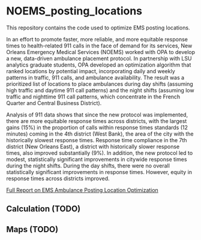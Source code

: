 # NOEMS_posting_locations
This repository contains the code used to optimize EMS posting locations.

In an effort to promote faster, more reliable, and more equitable response times to health-related 911 calls in the face of demand for its services, New Orleans Emergency Medical Services (NOEMS) worked with OPA to develop a new, data-driven ambulance placement protocol.  In partnership with LSU analytics graduate students, OPA developed an optimization algorithm that ranked locations by potential impact, incorporating daily and weekly patterns in traffic, 911 calls, and ambulance availability.  The result was a prioritized list of locations to place ambulances during day shifts (assuming high traffic and daytime 911 call patterns) and the night shifts (assuming low traffic and nighttime 911 call patterns, which concentrate in the French Quarter and Central Business District).

 

Analysis of 911 data shows that since the new protocol was implemented, there are more equitable response times across districts, with the largest gains (15%) in the proportion of calls within response times standards (12 minutes) coming in the 4th district (West Bank), the area of the city with the historically slowest response times. Response time compliance in the 7th district (New Orleans East), a district with historically slower response times, also improved substantially (9%).  In addition, the new protocol led to modest, statistically significant improvements in citywide response times during the night shifts. During the day shifts, there were no overall statistically significant improvements in response times. However, equity in response times across districts improved.

[Full Report on EMS Ambulance Posting Location Optimization](http://datadriven.nola.gov/datadriven/media/Assets/Presentations/EMSpostinglocationanlayticsbriefingJune2017.pdf)

## Calculation (TODO)

## Maps (TODO)
